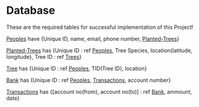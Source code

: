 # Database

These are the required tables for successful implementation of this Project!

<ins>Peoples</ins> have {Unique ID, name, email, phone number, <ins>Planted-Trees</ins>}  

<ins>Planted-Trees</ins> has {Unique ID : ref <ins>Peoples</ins>, Tree Species, location{latitude, longitude}, Tree ID : ref <ins>Trees</ins>}  

<ins>Tree</ins> has {Unique ID : ref <ins>Peoples</ins>, TID(Tree ID), location}  

<ins>Bank</ins> has {Unique ID : ref <ins>Peoples</ins>, <ins>Transactions</ins>, account number}  

<ins>Transactions</ins> has {[account no(from), account no(to)] : ref <ins>Bank</ins>, ammount, date}
